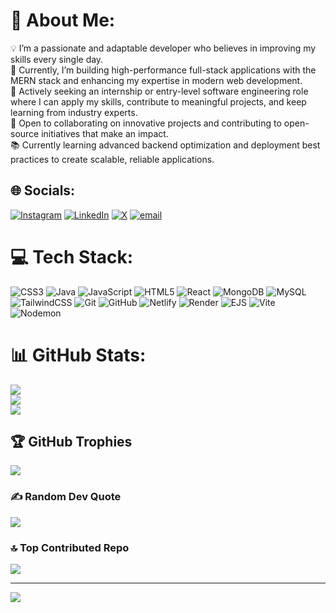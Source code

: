 # 💫 About Me:
💡 I’m a passionate and adaptable developer who believes in improving my skills every single day.<br>🚀 Currently, I’m building high-performance full-stack applications with the MERN stack and enhancing my expertise in modern web development.<br>🎯 Actively seeking an internship or entry-level software engineering role where I can apply my skills, contribute to meaningful projects, and keep learning from industry experts.<br>🤝 Open to collaborating on innovative projects and contributing to open-source initiatives that make an impact.<br>📚 Currently learning advanced backend optimization and deployment best practices to create scalable, reliable applications.


## 🌐 Socials:
[![Instagram](https://img.shields.io/badge/Instagram-%23E4405F.svg?logo=Instagram&logoColor=white)](https://instagram.com/https://www.instagram.com/pranay_gedam_09/) [![LinkedIn](https://img.shields.io/badge/LinkedIn-%230077B5.svg?logo=linkedin&logoColor=white)](https://linkedin.com/in/www.linkedin.com/in/pranaygedam) [![X](https://img.shields.io/badge/X-black.svg?logo=X&logoColor=white)](https://x.com/https://x.com/TechNerd_pranay) [![email](https://img.shields.io/badge/Email-D14836?logo=gmail&logoColor=white)](mailto:pranayg176@gmail.com) 

# 💻 Tech Stack:
![CSS3](https://img.shields.io/badge/css3-%231572B6.svg?style=for-the-badge&logo=css3&logoColor=white) ![Java](https://img.shields.io/badge/java-%23ED8B00.svg?style=for-the-badge&logo=openjdk&logoColor=white) ![JavaScript](https://img.shields.io/badge/javascript-%23323330.svg?style=for-the-badge&logo=javascript&logoColor=%23F7DF1E) ![HTML5](https://img.shields.io/badge/html5-%23E34F26.svg?style=for-the-badge&logo=html5&logoColor=white) ![React](https://img.shields.io/badge/react-%2320232a.svg?style=for-the-badge&logo=react&logoColor=%2361DAFB) ![MongoDB](https://img.shields.io/badge/MongoDB-%234ea94b.svg?style=for-the-badge&logo=mongodb&logoColor=white) ![MySQL](https://img.shields.io/badge/mysql-4479A1.svg?style=for-the-badge&logo=mysql&logoColor=white) ![TailwindCSS](https://img.shields.io/badge/tailwindcss-%2338B2AC.svg?style=for-the-badge&logo=tailwind-css&logoColor=white) ![Git](https://img.shields.io/badge/git-%23F05033.svg?style=for-the-badge&logo=git&logoColor=white) ![GitHub](https://img.shields.io/badge/github-%23121011.svg?style=for-the-badge&logo=github&logoColor=white) ![Netlify](https://img.shields.io/badge/netlify-%23000000.svg?style=for-the-badge&logo=netlify&logoColor=#00C7B7) ![Render](https://img.shields.io/badge/Render-%46E3B7.svg?style=for-the-badge&logo=render&logoColor=white) ![EJS](https://img.shields.io/badge/ejs-%23B4CA65.svg?style=for-the-badge&logo=ejs&logoColor=black) ![Vite](https://img.shields.io/badge/vite-%23646CFF.svg?style=for-the-badge&logo=vite&logoColor=white) ![Nodemon](https://img.shields.io/badge/NODEMON-%23323330.svg?style=for-the-badge&logo=nodemon&logoColor=%BBDEAD)
# 📊 GitHub Stats:
![](https://github-readme-stats.vercel.app/api?username=pranay-gedam&theme=dark&hide_border=false&include_all_commits=true&count_private=true)<br/>
![](https://nirzak-streak-stats.vercel.app/?user=pranay-gedam&theme=dark&hide_border=false)<br/>
![](https://github-readme-stats.vercel.app/api/top-langs/?username=pranay-gedam&theme=dark&hide_border=false&include_all_commits=true&count_private=true&layout=compact)

## 🏆 GitHub Trophies
![](https://github-profile-trophy.vercel.app/?username=pranay-gedam&theme=radical&no-frame=false&no-bg=false&margin-w=4)

### ✍️ Random Dev Quote
![](https://quotes-github-readme.vercel.app/api?type=horizontal&theme=radical)

### 🔝 Top Contributed Repo
![](https://github-contributor-stats.vercel.app/api?username=pranay-gedam&limit=5&theme=dark&combine_all_yearly_contributions=true)

---
[![](https://visitcount.itsvg.in/api?id=pranay-gedam&icon=0&color=0)](https://visitcount.itsvg.in)

<!-- Proudly created with GPRM ( https://gprm.itsvg.in ) -->
